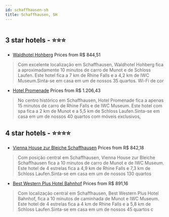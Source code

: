```yaml
---
id: schaffhausen-sh
title: Schaffhausen, SH
---
```


<center><img src="https://i.travelapi.com/hotels/8000000/7840000/7831200/7831178/02285300_z.jpg" alt="" /></center>


##  3 star hotels - ⭐️⭐️⭐️

-    [Waldhotel Hohberg](https://www.hurb.com/br/aud/https://www.hurb.com/br/hotels/schaffhausen/waldhotel-hohberg-HT-M3YC?cmp=18055) Prices from R$ 844,51
   > Com excelente localização em Schaffhausen, Waldhotel Hohberg fica a aproximadamente 10 minutos de carro de Munot e de Schloss Laufen.  Este hotel fica a 7 km de Rhine Falls e a 4,2 km de IWC Museum.Sinta-se em casa em um de nossos 35 quartos. Wi-Fi de cor
-    [Hotel Promenade](https://www.hurb.com/br/aud/https://www.hurb.com/br/hotels/schaffhausen/hotel-promenade-HT-3L29?cmp=18055) Prices from R$ 1.206,43
   > No centro histórico em Schaffhausen, Hotel Promenade fica a apenas 15 minutos de carro de Rhine Falls e de IWC Museum.  Este hotel com spa fica a 2 km de Munot e a 5,5 km de Schloss Laufen.Sinta-se em casa em um de nossos 40 quartos com móveis exclusivos,

##  4 star hotels - ⭐️⭐️⭐️⭐️

-    [Vienna House zur Bleiche Schaffhausen](https://www.hurb.com/br/aud/https://www.hurb.com/br/hotels/schaffhausen/vienna-house-zur-bleiche-schaffhausen-HT-8CII?cmp=18055) Prices from R$ 842,18
   > Com posição central em Schaffhausen, Vienna House zur Bleiche Schaffhausen fica a 10 minutos de carro de Munot e de IWC Museum.  Este hotel de 4 estrelas fica a 4,9 km de Rhine Falls e 7,3 km de Schloss Laufen.Sinta-se em casa em um de nossos 130 quartos 
-    [Best Western Plus Hotel Bahnhof](https://www.hurb.com/br/aud/https://www.hurb.com/br/hotels/schaffhausen/best-western-plus-hotel-bahnhof-HT-OFJS?cmp=18055) Prices from R$ 891,16
   > Com localização central em Schaffhausen, Best Western Plus Hotel Bahnhof, fica a 10 minutos de caminhada de Munot e IWC Museum.  Este hotel de 4 estrelas fica a 4 km de Rhine Falls e a 5,8 km de Schloss Laufen.Sinta-se em casa em um de nossos 45 quartos c
